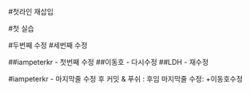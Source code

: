 #첫라인 재삽입

#첫 실습

#두번째 수정
#세번째 수정

##iampeterkr - 첫번째 수정
##이동호 - 다시수정
##LDH - 재수정

#iampeterkr - 마지막줄 수정 후 커밋 & 푸쉬  : 후임 마지막줄 수정: +이동호수정
